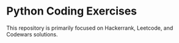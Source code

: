 # Python Coding Exercises
This repository is primarily focused on Hackerrank, Leetcode, and Codewars solutions.
